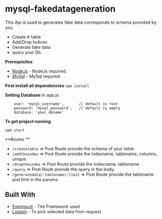 # mysql-fakedatageneration
This Api is used to generates fake data corresponds to schema provided by you.

- Create A table 
- Add/Drop Indices
- Generate fake data
- query your Db

**Prerequisites**
* [NodeJs](https://nodejs.org/en/) - NodeJs required.
* [MySql](https://www.mysql.com/downloads/) - MySql required.

**First install all dependencies**
`npm install`

**Setting Database**
In app.js 
```host: 'localhost',
    user: 'mysql_username',       // default is root
    password: 'mysql_password',   // default is empty
    database: 'your_dbname'

```
    
    
**To get project running**

`npm start`    


**Routes **

- `/createtable`                       =>    Post Route provide the schema of your table.
- `/addtheindex`                       =>    Post Route provide the indexname, tablename, columns, unique.
- `/droptheindex`                      =>    Post Route provide the indexname, tablename.
- `/query`                             =>    Post Route provide the query in the body.
- `/generatedata/:tablename/:limit`    =>    Post Route provide the tablename and limit in the params.






## Built With

* [ExpressJs](http://expressjs.com/) - The Framework used
* [Lodash](https://lodash.com/) - To pick selected data from request



